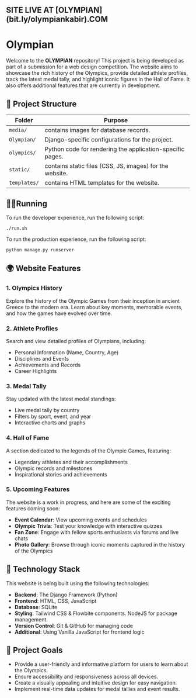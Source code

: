<h2>SITE LIVE AT [OLYMPIAN](bit.ly/olympiankabir).COM<h2>

# Olympian

Welcome to the **OLYMPIAN** repository! This project is being developed as part of a submission for a web design competition. The website aims to showcase the rich history of the Olympics, provide detailed athlete profiles, track the latest medal tally, and highlight iconic figures in the Hall of Fame. It also offers additional features that are currently in development.

## 📁 Project Structure
| Folder          | Purpose                                                   |
|-----------------|-----------------------------------------------------------|
| ```media/```    | contains images for database records.                     |
| ```Olympian/``` | Django-specific configurations for the project.           |
| ```olympics/```    | Python code for rendering the application-specific pages. |
| ```static/```   | contains static files (CSS, JS, images) for the website.  |
| ```templates/```| contains HTML templates for the website.                 |


## 🏃‍♂️Running

To run the developer experience, run the following script:
```
./run.sh
```

To run the production experience, run the following script:
```
python manage.py runserver
```

## 🌍 Website Features

### 1. **Olympics History**
Explore the history of the Olympic Games from their inception in ancient Greece to the modern era. Learn about key moments, memorable events, and how the games have evolved over time.

### 2. **Athlete Profiles**
Search and view detailed profiles of Olympians, including:
- Personal Information (Name, Country, Age)
- Disciplines and Events
- Achievements and Records
- Career Highlights

### 3. **Medal Tally**
Stay updated with the latest medal standings:
- Live medal tally by country
- Filters by sport, event, and year
- Interactive charts and graphs

### 4. **Hall of Fame**
A section dedicated to the legends of the Olympic Games, featuring:
- Legendary athletes and their accomplishments
- Olympic records and milestones
- Inspirational stories and achievements

### 5. **Upcoming Features**
The website is a work in progress, and here are some of the exciting features coming soon:
- **Event Calendar**: View upcoming events and schedules
- **Olympic Trivia**: Test your knowledge with interactive quizzes
- **Fan Zone**: Engage with fellow sports enthusiasts via forums and live chats
- **Photo Gallery**: Browse through iconic moments captured in the history of the Olympics

## 🚀 Technology Stack

This website is being built using the following technologies:

- **Backend**: The Django Framework (Python)
- **Frontend**: HTML, CSS, JavaScript
- **Database**: SQLite
- **Styling**: Tailwind CSS & Flowbite components. NodeJS for package management.
- **Version Control**: Git & GitHub for managing code
- **Additional**: Using Vanilla JavaScript for frontend logic

## 🎯 Project Goals

- Provide a user-friendly and informative platform for users to learn about the Olympics.
- Ensure accessibility and responsiveness across all devices.
- Create a visually appealing and intuitive design for easy navigation.
- Implement real-time data updates for medal tallies and event results.
